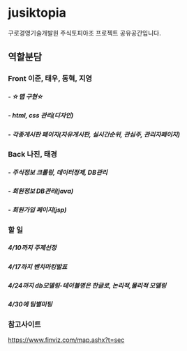 # jusiktopia
구로경영기술개발원 주식토피아조 프로젝트 공유공간입니다.



## 역할분담
### Front 이준, 태우, 동혁, 지영
#####  - ☆맵 구현☆
#####  - html, css 관리(디자인)
#####  - 각종게시판 페이지(자유게시판, 실시간순위, 관심주, 관리자페이지)

### Back 나진, 태경
#####  - 주식정보 크롤링, 데이터정제, DB관리 
#####  - 회원정보 DB관리(java)
#####  - 회원가입 페이지(jsp)




### 할 일 
##### 4/10까지 주제선정

##### 4/17까지 벤치마킹발표

##### 4/24까지 db모델링-테이블명은 한글로, 논리적,물리적 모델링

##### 4/30에 팀별미팅





### 참고사이트
https://www.finviz.com/map.ashx?t=sec
